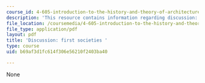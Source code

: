 ```yaml
---
course_id: 4-605-introduction-to-the-history-and-theory-of-architecture-spring-2012
description: 'This resource contains information regarding discussion: first societies.'
file_location: /coursemedia/4-605-introduction-to-the-history-and-theory-of-architecture-spring-2012/b69af3d1fc614f306e56210f2403ba40_MIT4_605S12_rec01.pdf
file_type: application/pdf
layout: pdf
title: 'Discussion: first societies '
type: course
uid: b69af3d1fc614f306e56210f2403ba40

---
```

None